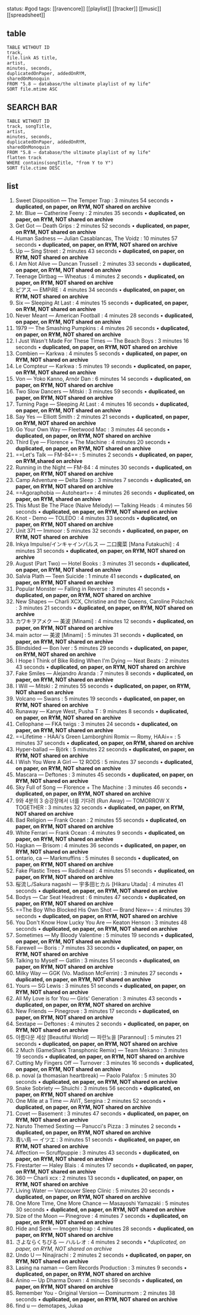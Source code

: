 status: #god
tags: [[ravencore]] [[playlist]] [[tracker]] [[music]] [[spreadsheet]]

## table

```dataview
TABLE WITHOUT ID 
track,
file.link AS title,
artist,
minutes, seconds,
duplicatedOnPaper, addedOnRYM,
sharedOnMonoquin
FROM "5.8 — database/the ultimate playlist of my life"
SORT file.mtime ASC
```



## SEARCH BAR
```dataview
TABLE WITHOUT ID
track, songTitle,
artist,
minutes, seconds,
duplicatedOnPaper, addedOnRYM,
sharedOnMonoquin
FROM "5.8 — database/the ultimate playlist of my life"
flatten track
WHERE contains(songTitle, "from Y to Y")
SORT file.ctime DESC
```
## list



1. Sweet Disposition — The Temper Trap : 3 minutes 54 seconds • **duplicated, on paper, on RYM, NOT shared on archive**
2. Mr. Blue — Catherine Feeny : 2 minutes 35 seconds • **duplicated, on paper, on RYM, NOT shared on archive**
3. Get Got — Death Grips : 2 minutes 52 seconds • **duplicated, on paper, on RYM, NOT shared on archive**
4. Human Sadness — Julian Casablancas, The Voidz : 10 minutes 57 seconds • **duplicated, on paper, on RYM, NOT shared on archive**
5. Up — Sing Street : 2 minutes 43 seconds • **duplicated, on paper, on RYM, NOT shared on archive**
6. I Am Not Alive — Duncan Trussell : 2 minutes 33 seconds • **duplicated, on paper, on RYM, NOT shared on archive**
7. Teenage Dirtbag — Wheatus : 4 minutes 2 seconds • **duplicated, on paper, on RYM, NOT shared on archive**
8. ピアス — EMPiRE : 4 minutes 34 seconds • **duplicated, on paper, on RYM, NOT shared on archive**
9. Six — Sleeping At Last : 4 minutes 15 seconds • **duplicated, on paper, on RYM, NOT shared on archive**
10. Never Meant — American Football : 4 minutes 28 seconds • **duplicated, on paper, on RYM, NOT shared on archive**
11. 1979 — The Smashing Pumpkins : 4 minutes 26 seconds • **duplicated, on paper, on RYM, NOT shared on archive**
12. I Just Wasn't Made For These Times — The Beach Boys : 3 minutes 16 seconds • **duplicated, on paper, on RYM, NOT shared on archive**
13. Combien — Karkwa : 4 minutes 5 seconds • **duplicated, on paper, on RYM, NOT shared on archive**
14. Le Compteur — Karkwa : 5 minutes 19 seconds • **duplicated, on paper, on RYM, NOT shared on archive**
15. Von — Yoko Kanno, Arnór Dan : 6 minutes 14 seconds • **duplicated, on paper, on RYM, NOT shared on archive**
16. Two Slow Dancers — Mitski : 3 minutes 59 seconds • **duplicated, on paper, on RYM, NOT shared on archive**
17. Turning Page — Sleeping At Last : 4 minutes 16 seconds • **duplicated, on paper, on RYM, NOT shared on archive**
18. Say Yes — Elliott Smith : 2 minutes 21 seconds • **duplicated, on paper, on RYM, NOT shared on archive**
19. Go Your Own Way — Fleetwood Mac : 3 minutes 44 seconds • **duplicated, on paper, on RYM, NOT shared on archive**
20. Third Eye — Florence + The Machine : 4 minutes 20 seconds • **duplicated, on paper, on RYM, NOT shared on archive**
21. ==Let's Talk — FM-84== : 5 minutes 2 seconds • **duplicated, on paper, on RYM,shared on archive**
22. Running in the Night — FM-84 : 4 minutes 30 seconds • **duplicated, on paper, on RYM, NOT shared on archive**
23. Camp Adventure — Delta Sleep : 3 minutes 7 seconds • **duplicated, on paper, on RYM, NOT shared on archive**
24. ==Agoraphobia — Autoheart== : 4 minutes 26 seconds • **duplicated, on paper, on RYM, shared on archive**
25. This Must Be The Place (Naive Melody) — Talking Heads : 4 minutes 56 seconds • **duplicated, on paper, on RYM, NOT shared on archive**
26. Knot - Demo — TOLEDO : 4 minutes 33 seconds • **duplicated, on paper, on RYM, NOT shared on archive**
27. Unit 371 — Immoor : 5 minutes 32 seconds • **duplicated, on paper, on RYM, NOT shared on archive**
28. Inkya Impulse/インキャインパルス — 二口魔菜 [Mana Futakuchi] : 4 minutes 31 seconds • **duplicated, on paper, on RYM, NOT shared on archive**
29. August (Part Two) — Hotel Books : 3 minutes 31 seconds • **duplicated, on paper, on RYM, NOT shared on archive**
30. Salvia Plath — Teen Suicide : 1 minute 41 seconds • **duplicated, on paper, on RYM, NOT shared on archive**
31. Popular Monster — Falling in Reverse : 3 minutes 41 seconds • **duplicated, on paper, on RYM, NOT shared on archive**
32. New Shapes — Charli XCX, Christine and the Queens, Caroline Polachek : 3 minutes 21 seconds • **duplicated, on paper, on RYM, NOT shared on archive**
33. カワキヲアメク — 美波 [Minami] : 4 minutes 12 seconds • **duplicated, on paper, on RYM, NOT shared on archive**
34. main actor — 美波 [Minami] : 5 minutes 31 seconds • **duplicated, on paper, on RYM, NOT shared on archive**
35. Blindsided — Bon Iver : 5 minutes 29 seconds • **duplicated, on paper, on RYM, NOT shared on archive**
36. I Hope I Think of Bike Riding When I'm Dying — Neat Beats : 2 minutes 43 seconds • **duplicated, on paper, on RYM, NOT shared on archive**
37. Fake Smiles — Alejandro Aranda : 7 minutes 8 seconds • **duplicated, on paper, on RYM, NOT shared on archive**
38. I Will — Mitski : 2 minutes 55 seconds • **duplicated, on paper, on RYM, NOT shared on archive**
39. Volcano — Swans : 5 minutes 19 seconds • **duplicated, on paper, on RYM, NOT shared on archive**
40. Runaway — Kanye West, Pusha T : 9 minutes 8 seconds • **duplicated, on paper, on RYM, NOT shared on archive**
41. Cellophane — FKA twigs : 3 minutes 24 seconds • **duplicated, on paper, on RYM, NOT shared on archive**
42. ==Lifetime - HAAi's Green Lamborghini Romix — Romy, HAAi== : 5 minutes 37 seconds • **duplicated, on paper, on RYM, shared on archive**
43. Hyper-ballad — Björk : 5 minutes 22 seconds • **duplicated, on paper, on RYM, NOT shared on archive**
44. I Wish You Were A Girl — 12 RODS : 5 minutes 37 seconds • **duplicated, on paper, on RYM, NOT shared on archive**
45. Mascara — Deftones : 3 minutes 45 seconds • **duplicated, on paper, on RYM, NOT shared on archive**
46. Sky Full of Song — Florence + The Machine : 3 minutes 46 seconds • **duplicated, on paper, on RYM, NOT shared on archive**
47. 9와 4분의 3 승강장에서 너를 기다려 (Run Away) — TOMORROW X TOGETHER : 3 minutes 32 seconds • **duplicated, on paper, on RYM, NOT shared on archive**
48. Bad Religion — Frank Ocean : 2 minutes 55 seconds • **duplicated, on paper, on RYM, NOT shared on archive**
49. White Ferrari — Frank Ocean : 4 minutes 9 seconds • **duplicated, on paper, on RYM, NOT shared on archive**
50. Hagkan — Brisom : 4 minutes 36 seconds • **duplicated, on paper, on RYM, NOT shared on archive**
51. ontario, ca — Markmuffins : 5 minutes 8 seconds • **duplicated, on paper, on RYM, NOT shared on archive**
52. Fake Plastic Trees — Radiohead : 4 minutes 51 seconds • **duplicated, on paper, on RYM, NOT shared on archive**
53. 桜流し/Sakura nagashi — 宇多田ヒカル [Hikaru Utada] : 4 minutes 41 seconds • **duplicated, on paper, on RYM, NOT shared on archive**
54. Bodys — Car Seat Headrest : 6 minutes 47 seconds • **duplicated, on paper, on RYM, NOT shared on archive**
55. ==The Boy Who Blocked His Own Shot — Brand New== : 4 minutes 39 seconds • **duplicated, on paper, on RYM, NOT shared on archive**
56. You Don't Know How Lucky You Are — Keaton Henson : 3 minutes 48 seconds • **duplicated, on paper, on RYM, NOT shared on archive**
57. Sometimes — My Bloody Valentine : 5 minutes 19 seconds • **duplicated, on paper, on RYM, NOT shared on archive**
58. Farewell — Boris : 7 minutes 33 seconds • **duplicated, on paper, on RYM, NOT shared on archive**
59. Talking to Myself — Gatlin : 3 minutes 51 seconds • **duplicated, on paper, on RYM, NOT shared on archive**
60. Milky Way — GGK (Vo. Madison McFerrin) : 3 minutes 27 seconds • **duplicated, on paper, on RYM, NOT shared on archive**
61. Yours — SG Lewis : 3 minutes 51 seconds • **duplicated, on paper, on RYM, NOT shared on archive**
62. All My Love is for You — Girls' Generation : 3 minutes 43 seconds • **duplicated, on paper, on RYM, NOT shared on archive**
63. New Friends — Pinegrove : 3 minutes 17 seconds • **duplicated, on paper, on RYM, NOT shared on archive**
64. Sextape — Deftones : 4 minutes 2 seconds • **duplicated, on paper, on RYM, NOT shared on archive**
65. 아름다운 세상 [Beautiful World] — 파란노을 [Parannoul] : 5 minutes 21 seconds • **duplicated, on paper, on RYM, NOT shared on archive**
66. 2 Much (GameShark Transphonic Remix) — Team Mekano : 3 minutes 19 seconds • **duplicated, on paper, on RYM, NOT shared on archive**
67. Cutting My Fingers Off — Turnover : 3 minutes 16 seconds • **duplicated, on paper, on RYM, NOT shared on archive**
68. p. noval (a thomasian heartbreak) — Paolo Palafox : 5 minutes 30 seconds • **duplicated, on paper, on RYM, NOT shared on archive**
69. Snake Sobriety — Shuichi : 3 minutes 56 seconds • **duplicated, on paper, on RYM, NOT shared on archive**
70. One Mile at a Time — AViT, Sergina : 2 minutes 52 seconds • **duplicated, on paper, on RYM, NOT shared on archive**
71. Covet — Basement : 3 minutes 47 seconds • **duplicated, on paper, on RYM, NOT shared on archive**
72. Naruto Themed Sexting — Panucci's Pizza : 3 minutes 2 seconds • **duplicated, on paper, on RYM, NOT shared on archive**
73. 青い鳥 — イツエ : 3 minutes 51 seconds • **duplicated, on paper, on RYM, NOT shared on archive**
74. Affection — Scruffpuppie : 3 minutes 43 seconds • **duplicated, on paper, on RYM, NOT shared on archive**
75. Firestarter — Haley Blais : 4 minutes 17 seconds • **duplicated, on paper, on RYM, NOT shared on archive**
76. 360 — Charli xcx : 2 minutes 13 seconds • **duplicated, on paper, on RYM, NOT shared on archive**
77. Living Water — Vancouver Sleep Clinic : 5 minutes 20 seconds • **duplicated, on paper, on RYM, NOT shared on archive**
78. One More Time, One More Chance — Masayoshi Yamazaki : 5 minutes 30 seconds • **duplicated, on paper, on RYM, NOT shared on archive**
79. Size of the Moon — Pinegrove : 4 minutes 7 seconds • **duplicated, on paper, on RYM, NOT shared on archive**
80. Hide and Seek — Imogen Heap : 4 minutes 28 seconds • **duplicated, on paper, on RYM, NOT shared on archive**
81. さよならくちびる — ハルレオ : 4 minutes 2 seconds • **duplicated, on paper, on RYM, NOT shared on archive*
82. Undo U — Ninajirachi : 2 minutes 2 seconds • **duplicated, on paper, on RYM, NOT shared on archive**
83. Lasing na naman — Gem Records Production : 3 minutes 9 seconds • **duplicated, on paper, on RYM, NOT shared on archive**
84. Anino — Up Dharma Down : 4 minutes 59 seconds • **duplicated, on paper, on RYM, NOT shared on archive**
85. Remember You - Original Version — Dominurmom : 2 minutes 38 seconds • **duplicated, on paper, on RYM, NOT shared on archive**
86. find u — demotapes, Jukaa